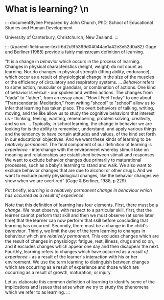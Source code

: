 # What is learning? \n

::: documentByline
Prepared by John Church, PhD, School of Educational Studies and Human
Development

University of Canterbury, Christchurch, New Zealand.
:::

::: {#parent-fieldname-text-6d2c9f5399d04044ae1a42e3e52d0a82}
Gage and Berliner (1988) provide a fairly mainstream definition of
learning.

"It is a change in *behavior* which occurs in the process of learning.
Changes in physical characteristics (height, weight) do not count as
learning. Nor do changes in physical strength (lifting ability,
endurance), which occur as a result of physiological change in the size
of the muscles or the efficiency of circulatory and respiratory systems.
\... *Behavior* refers to some action, muscular or glandular, or
combination of actions. One kind of behavior is verbal - our spoken and
written actions. The changes from "dada" to "father", from an essay
about "How I Feel Today" to one about "Transcendental Meditation," from
writing "shcool" to "school" allow us to infer that learning has taken
place. The overt behaviors of talking, writing, moving, and the like
allow us to study the cognitive behaviors that interest us - thinking,
feeling, wanting, remembering, problem solving, creativity, and so on.
\... Typically, in school learning, the change in behavior we are
looking for is the ability to remember, understand, and apply various
things and the tendency to have certain attitudes and values, of the
kind set forth in our educational objectives. And we want these kinds of
learning to be *relatively permanent.* The final component of our
definition of learning is *experience* - interchange with the
environment whereby stimuli take on meaning and relationships are
established between stimuli and responses. We want to exclude behavior
changes due primarily to maturational processes, such as a baby\'s
learning to stand and walk. We also want to exclude behavior changes
that are due to alcohol or other drugs. And we want to exclude purely
physiological changes, like the behavior changes we show when we are
overtired" (Gage & Berliner, 1988, p 229).

Put briefly, *learning is a relatively permanent change in behaviour
which has occurred as a result of experience.*

Note that this definition of learning has four elements. First, there
must be a *change*. We must observe, with respect to a particular skill,
first, that the learner cannot perform that skill and then we must
observe (at some later time) that the learner can now perform that skill
before concluding that learning has occurred. Secondly, there must be a
change in the child\'s *behaviour*. Thirdly, we limit the use of the
term learning to changes in behaviour which are *relatively permanent*.
This excludes changes which are the result of changes in physiology:
fatigue, rest, illness, drugs and so on, and it excludes changes which
appear one day and then disappear the next. Fourthly, learning refers to
changes which have occurred as a *result of experience* - as a result of
the learner\'s interaction with his or her environment. We use the term
learning to distinguish between changes which are occurring as a result
of experience and those which are occurring as a result of growth,
maturation, or injury.

Let us elaborate this common definition of learning to identify some of
the implications and issues that arise when we try to study the
phenomena which we refer to as learning.
:::
